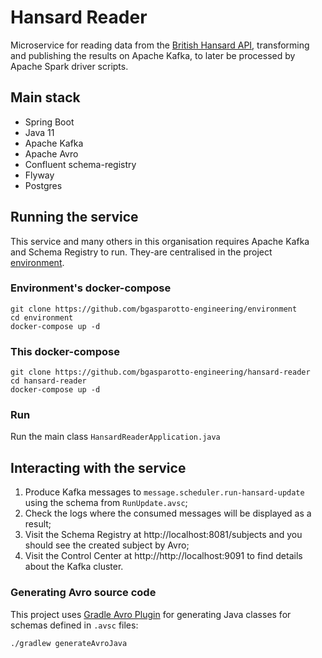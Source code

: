 # Hansard Reader
Microservice for reading data from the [British Hansard API](http://www.data.parliament.uk/dataset), transforming and
publishing the results on Apache Kafka, to later be processed by Apache Spark driver scripts.

## Main stack
- Spring Boot
- Java 11
- Apache Kafka
- Apache Avro
- Confluent schema-registry
- Flyway
- Postgres

## Running the service
This service and many others in this organisation requires Apache Kafka and Schema Registry to run. They-are centralised
in the project [environment](https://github.com/bgasparotto-engineering/environment).

### Environment's docker-compose
```shell script
git clone https://github.com/bgasparotto-engineering/environment
cd environment
docker-compose up -d
```

### This docker-compose
```shell script
git clone https://github.com/bgasparotto-engineering/hansard-reader
cd hansard-reader
docker-compose up -d
```

### Run
Run the main class `HansardReaderApplication.java`

## Interacting with the service
1. Produce Kafka messages to `message.scheduler.run-hansard-update` using the schema from `RunUpdate.avsc`;
2. Check the logs where the consumed messages will be displayed as a result;
3. Visit the Schema Registry at http://localhost:8081/subjects and you should see the created subject by Avro;
4. Visit the Control Center at http://http://localhost:9091 to find details about the Kafka cluster.

### Generating Avro source code
This project uses [Gradle Avro Plugin](https://github.com/davidmc24/gradle-avro-plugin) for generating Java classes for
schemas defined in `.avsc` files:
```shell script
./gradlew generateAvroJava
```
